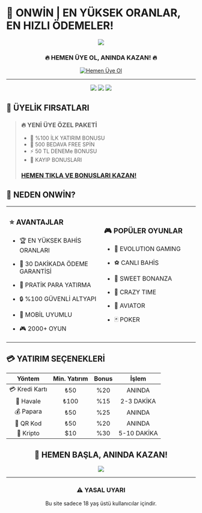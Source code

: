 # 🎯 ONWİN | EN YÜKSEK ORANLAR, EN HIZLI ÖDEMELER!

<div align="center">

[![](https://img.shields.io/badge/🎁%20ÖZEL%20TEKLİF-25.000%20TL%20HOŞGELDİN%20BONUSU-gold?style=for-the-badge)](https://denmack.site/onwin)

### 🔥 HEMEN ÜYE OL, ANINDA KAZAN! 🔥
[![Hemen Üye Ol](https://img.shields.io/badge/✨%20TIKLA%20VE%20KAYIT%20OL-BEDAVA%20BONUS%20KAZAN-success?style=for-the-badge&logo=google-chrome&logoColor=white)](https://denmack.site/onwin)

---

![](https://img.shields.io/badge/⚡%20ANLIK%20ÖDEME-10%20DAKİKA%20İÇİNDE-blue?style=for-the-badge)
![](https://img.shields.io/badge/💰%20MİNİMUM%20YATIRIM-50%20TL-green?style=for-the-badge)
![](https://img.shields.io/badge/🔒%20GÜVENLİ-SSL%20KORUMALI-red?style=for-the-badge)

</div>

## 🎁 ÜYELİK FIRSATLARI

> ### 🔥 YENİ ÜYE ÖZEL PAKETİ
> - 💎 %100 İLK YATIRIM BONUSU
> - 🎯 500 BEDAVA FREE SPİN
> - ⚡ 50 TL DENEMe BONUSU
> - 🎰 KAYIP BONUSLARI
> ### [HEMEN TIKLA VE BONUSLARI KAZAN!](https://denmack.site/onwin)

## 💎 NEDEN ONWİN?

<table>
  <tr>
    <td width="50%">
      
### ⭐️ AVANTAJLAR
      
- 🏆 EN YÜKSEK BAHİS ORANLARI
- 💸 30 DAKİKADA ÖDEME GARANTİSİ
- 🎯 PRATİK PARA YATIRMA
- 🔒 %100 GÜVENLİ ALTYAPI
- 📱 MOBİL UYUMLU
- 🎮 2000+ OYUN
      
    </td>
    <td width="50%">
      
### 🎮 POPÜLER OYUNLAR
      
- 🎲 EVOLUTION GAMING
- ⚽ CANLI BAHİS
- 🎰 SWEET BONANZA
- 🎪 CRAZY TIME
- 🎯 AVIATOR
- 🃏 POKER
      
    </td>
  </tr>
</table>

## 💳 YATIRIM SEÇENEKLERİ

| Yöntem | Min. Yatırım | Bonus | İşlem |
|:--------:|:-------------:|:-------------:|:-------------:|
| 💳 Kredi Kartı | ₺50 | %20 | ANINDA |
| 🏧 Havale | ₺100 | %15 | 2-3 DAKİKA |
| 💰 Papara | ₺50 | %25 | ANINDA |
| 📱 QR Kod | ₺50 | %20 | ANINDA |
| 🔄 Kripto | $10 | %30 | 5-10 DAKİKA |

<div align="center">

## 🎁 HEMEN BAŞLA, ANINDA KAZAN!

[![](https://img.shields.io/badge/⭐️%20ŞİMDİ%20KAYIT%20OL-25.000%20TL%20BONUS%20FIRSATI-orange?style=for-the-badge)](https://denmack.site/onwin)

---

### ⚠️ YASAL UYARI
Bu site sadece 18 yaş üstü kullanıcılar içindir.

</div> 
